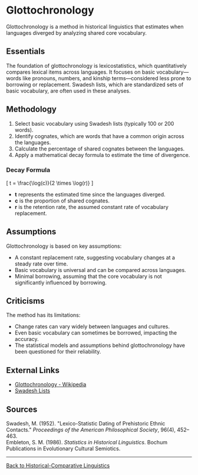 # Glottochronology

Glottochronology is a method in historical linguistics that estimates when languages diverged by analyzing shared core vocabulary.

## Essentials

The foundation of glottochronology is lexicostatistics, which quantitatively compares lexical items across languages. It focuses on basic vocabulary—words like pronouns, numbers, and kinship terms—considered less prone to borrowing or replacement. Swadesh lists, which are standardized sets of basic vocabulary, are often used in these analyses.

## Methodology

1. Select basic vocabulary using Swadesh lists (typically 100 or 200 words).
2. Identify cognates, which are words that have a common origin across the languages.
3. Calculate the percentage of shared cognates between the languages.
4. Apply a mathematical decay formula to estimate the time of divergence.

### Decay Formula

\[ t = \frac{\log(c)}{2 \times \log(r)} \]

- **t** represents the estimated time since the languages diverged.
- **c** is the proportion of shared cognates.
- **r** is the retention rate, the assumed constant rate of vocabulary replacement.

## Assumptions

Glottochronology is based on key assumptions:

- A constant replacement rate, suggesting vocabulary changes at a steady rate over time.
- Basic vocabulary is universal and can be compared across languages.
- Minimal borrowing, assuming that the core vocabulary is not significantly influenced by borrowing.

## Criticisms

The method has its limitations:

- Change rates can vary widely between languages and cultures.
- Even basic vocabulary can sometimes be borrowed, impacting the accuracy.
- The statistical models and assumptions behind glottochronology have been questioned for their reliability.

## External Links

- [Glottochronology - Wikipedia](https://en.wikipedia.org/wiki/Glottochronology)
- [Swadesh Lists](https://en.wiktionary.org/wiki/Appendix:Swadesh_lists)

## Sources

Swadesh, M. (1952). "Lexico-Statistic Dating of Prehistoric Ethnic Contacts." *Proceedings of the American Philosophical Society*, 96(4), 452–463.  
Embleton, S. M. (1986). *Statistics in Historical Linguistics*. Bochum Publications in Evolutionary Cultural Semiotics.

---

[Back to Historical-Comparative Linguistics](../README.md)
